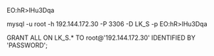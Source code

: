 



EO:hR>lHu3Dqa

mysql -u root -h 192.144.172.30 -P 3306 -D LK_S -p EO:hR>lHu3Dqa


GRANT ALL ON LK_S.* TO root@'192.144.172.30' IDENTIFIED BY 'PASSWORD';
